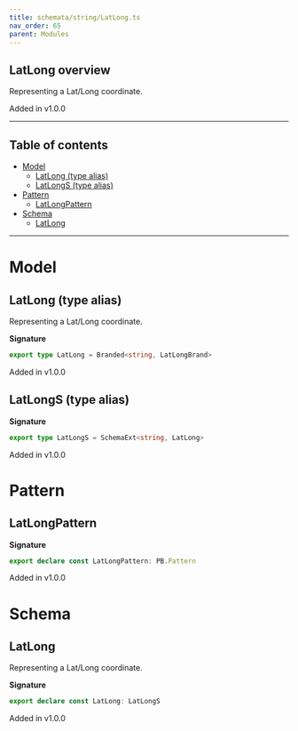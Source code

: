 ```yaml
---
title: schemata/string/LatLong.ts
nav_order: 65
parent: Modules
---
```


## LatLong overview

Representing a Lat/Long coordinate.

Added in v1.0.0

---

<h2 class="text-delta">Table of contents</h2>

- [Model](#model)
  - [LatLong (type alias)](#latlong-type-alias)
  - [LatLongS (type alias)](#latlongs-type-alias)
- [Pattern](#pattern)
  - [LatLongPattern](#latlongpattern)
- [Schema](#schema)
  - [LatLong](#latlong)

---

# Model

## LatLong (type alias)

Representing a Lat/Long coordinate.

**Signature**

```ts
export type LatLong = Branded<string, LatLongBrand>
```

Added in v1.0.0

## LatLongS (type alias)

**Signature**

```ts
export type LatLongS = SchemaExt<string, LatLong>
```

Added in v1.0.0

# Pattern

## LatLongPattern

**Signature**

```ts
export declare const LatLongPattern: PB.Pattern
```

Added in v1.0.0

# Schema

## LatLong

Representing a Lat/Long coordinate.

**Signature**

```ts
export declare const LatLong: LatLongS
```

Added in v1.0.0

